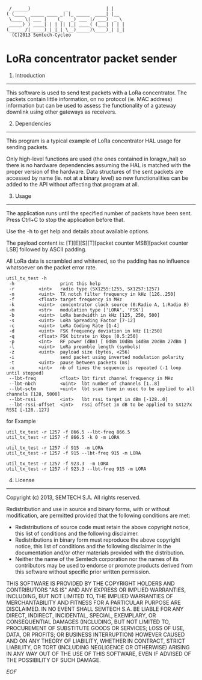 	 / _____)             _              | |    
	( (____  _____ ____ _| |_ _____  ____| |__  
	 \____ \| ___ |    (_   _) ___ |/ ___)  _ \ 
	 _____) ) ____| | | || |_| ____( (___| | | |
	(______/|_____)_|_|_| \__)_____)\____)_| |_|
	  (C)2013 Semtech-Cycleo

LoRa concentrator packet sender
================================

1. Introduction
----------------

This software is used to send test packets with a LoRa concentrator. The packets
contain little information, on no protocol (ie. MAC address) information but
can be used to assess the functionality of a gateway downlink using other
gateways as receivers.

2. Dependencies
----------------

This program is a typical example of LoRa concentrator HAL usage for sending
packets.

Only high-level functions are used (the ones contained in loragw_hal) so there
is no hardware dependencies assuming the HAL is matched with the proper version
of the hardware.
Data structures of the sent packets are accessed by name (ie. not at a
binary level) so new functionalities can be added to the API without affecting
that program at all.

3. Usage
---------

The application runs until the specified number of packets have been sent.
Press Ctrl+C to stop the application before that.

Use the -h to get help and details about available options.

The payload content is:
[T][E][S][T][packet counter MSB][packet counter LSB] followed by ASCII padding.

All LoRa data is scrambled and whitened, so the padding has no influence
whatsoever on the packet error rate.

```   
util_tx_test -h
 -h                 print this help
 -r         <int>   radio type (SX1255:1255, SX1257:1257)
 -n         <uint>  TX notch filter frequency in kHz [126..250]
 -f         <float> target frequency in MHz
 -k         <uint>  concentrator clock source (0:Radio A, 1:Radio B)
 -m         <str>   modulation type ['LORA', 'FSK']
 -b         <uint>  LoRa bandwidth in kHz [125, 250, 500]
 -s         <uint>  LoRa Spreading Factor [7-12]
 -c         <uint>  LoRa Coding Rate [1-4]
 -d         <uint>  FSK frequency deviation in kHz [1:250]
 -q         <float> FSK bitrate in kbps [0.5:250]
 -p         <int>   RF power (dBm) [ 0dBm 10dBm 14dBm 20dBm 27dBm ]
 -l         <uint>  LoRa preamble length (symbols)
 -z         <uint>  payload size (bytes, <256)
 -i                 send packet using inverted modulation polarity
 -t         <uint>  pause between packets (ms)
 -x         <int>   nb of times the sequence is repeated (-1 loop until stopped)
 --lbt-freq         <float> lbt first channel frequency in MHz
 --lbt-nbch         <uint>  lbt number of channels [1..8]
 --lbt-sctm         <uint>  lbt scan time in usec to be applied to all channels [128, 5000]
 --lbt-rssi         <int>   lbt rssi target in dBm [-128..0]
 --lbt-rssi-offset  <int>   rssi offset in dB to be applied to SX127x RSSI [-128..127]
```  
for Example   

```  
util_tx_test -r 1257 -f 866.5 --lbt-freq 866.5
util_tx_test -r 1257 -f 866.5 -k 0 -m LORA
  
util_tx_test -r 1257 -f 915  -m LORA
util_tx_test -r 1257 -f 915 --lbt-freq 915 -m LORA

util_tx_test -r 1257 -f 923.3  -m LORA
util_tx_test -r 1257 -f 923.3 --lbt-freq 915 -m LORA
```   

4. License
-----------

Copyright (c) 2013, SEMTECH S.A.
All rights reserved.

Redistribution and use in source and binary forms, with or without
modification, are permitted provided that the following conditions are met:

* Redistributions of source code must retain the above copyright
  notice, this list of conditions and the following disclaimer.
* Redistributions in binary form must reproduce the above copyright
  notice, this list of conditions and the following disclaimer in the
  documentation and/or other materials provided with the distribution.
* Neither the name of the Semtech corporation nor the
  names of its contributors may be used to endorse or promote products
  derived from this software without specific prior written permission.

THIS SOFTWARE IS PROVIDED BY THE COPYRIGHT HOLDERS AND CONTRIBUTORS "AS IS" AND
ANY EXPRESS OR IMPLIED WARRANTIES, INCLUDING, BUT NOT LIMITED TO, THE IMPLIED
WARRANTIES OF MERCHANTABILITY AND FITNESS FOR A PARTICULAR PURPOSE ARE
DISCLAIMED. IN NO EVENT SHALL SEMTECH S.A. BE LIABLE FOR ANY
DIRECT, INDIRECT, INCIDENTAL, SPECIAL, EXEMPLARY, OR CONSEQUENTIAL DAMAGES
(INCLUDING, BUT NOT LIMITED TO, PROCUREMENT OF SUBSTITUTE GOODS OR SERVICES;
LOSS OF USE, DATA, OR PROFITS; OR BUSINESS INTERRUPTION) HOWEVER CAUSED AND
ON ANY THEORY OF LIABILITY, WHETHER IN CONTRACT, STRICT LIABILITY, OR TORT
(INCLUDING NEGLIGENCE OR OTHERWISE) ARISING IN ANY WAY OUT OF THE USE OF THIS
SOFTWARE, EVEN IF ADVISED OF THE POSSIBILITY OF SUCH DAMAGE.

*EOF*
